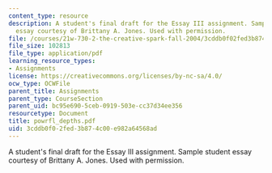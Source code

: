```yaml
---
content_type: resource
description: A student's final draft for the Essay III assignment. Sample student
  essay courtesy of Brittany A. Jones. Used with permission.
file: /courses/21w-730-2-the-creative-spark-fall-2004/3cddb0f02fed3b874c00e982a64568ad_powrfl_depths.pdf
file_size: 102813
file_type: application/pdf
learning_resource_types:
- Assignments
license: https://creativecommons.org/licenses/by-nc-sa/4.0/
ocw_type: OCWFile
parent_title: Assignments
parent_type: CourseSection
parent_uid: bc95e690-5ceb-0919-503e-cc37d34ee356
resourcetype: Document
title: powrfl_depths.pdf
uid: 3cddb0f0-2fed-3b87-4c00-e982a64568ad
---
```

A student's final draft for the Essay III assignment. Sample student essay courtesy of Brittany A. Jones. Used with permission.
